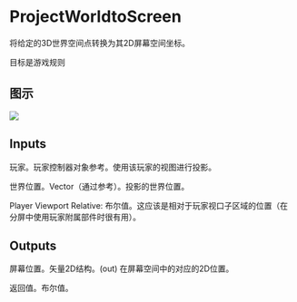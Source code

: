 # ProjectWorldtoScreen

将给定的3D世界空间点转换为其2D屏幕空间坐标。

目标是游戏规则

## 图示

![]($-20221218-18131827.png)

## Inputs

玩家。玩家控制器对象参考。使用该玩家的视图进行投影。

世界位置。Vector（通过参考）。投影的世界位置。

Player Viewport Relative: 布尔值。这应该是相对于玩家视口子区域的位置（在分屏中使用玩家附属部件时很有用）。 

## Outputs

屏幕位置。矢量2D结构。(out) 在屏幕空间中的对应的2D位置。

返回值。布尔值。

